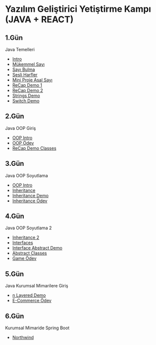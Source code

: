 # Yazılım Geliştirici Yetiştirme Kampı (JAVA + REACT)

## 1.Gün
Java Temelleri
* <a href="https://github.com/sulakmehmet/javacamp/tree/main/intro" target="blank">Intro</a>
* <a href="https://github.com/sulakmehmet/javacamp/tree/main/mukemmelSayi" target="blank">Mükemmel Sayı</a>
* <a href="https://github.com/sulakmehmet/javacamp/tree/main/sayiBulma" target="blank">Sayı Bulma</a>
* <a href="https://github.com/sulakmehmet/javacamp/tree/main/sesliHarfler" target="blank">Sesli Harfler</a>
* <a href="https://github.com/sulakmehmet/javacamp/tree/main/miniProjeAsalSayi" target="blank">Mini Proje Asal Sayı</a>
* <a href="https://github.com/sulakmehmet/javacamp/tree/main/reCapDemo1" target="blank">ReCap Demo 1</a>
* <a href="https://github.com/sulakmehmet/javacamp/tree/main/reCapDemo2" target="blank">ReCap Demo 2</a>
* <a href="https://github.com/sulakmehmet/javacamp/tree/main/stringsDemo" target="blank">Strings Demo</a>
* <a href="https://github.com/sulakmehmet/javacamp/tree/main/switchDemo" target="blank">Switch Demo</a>

## 2.Gün
Java OOP Giriş
* <a href="https://github.com/sulakmehmet/javacamp/tree/main/oopIntro" target="blank">OOP Intro</a>
* <a href="https://github.com/sulakmehmet/javacamp/tree/main/oopOdev1" target="blank">OOP Ödev</a>
* <a href="https://github.com/sulakmehmet/javacamp/tree/main/reCapDemoClasses" target="blank">ReCap Demo Classes</a>

## 3.Gün
Java OOP Soyutlama
* <a href="https://github.com/sulakmehmet/javacamp/tree/main/oopIntro" target="blank">OOP Intro</a>
* <a href="https://github.com/sulakmehmet/javacamp/tree/main/inheritance" target="blank">Inheritance</a>
* <a href="https://github.com/sulakmehmet/javacamp/tree/main/inheritanceDemo" target="blank">Inheritance Demo</a>
* <a href="https://github.com/sulakmehmet/javacamp/tree/main/inheritanceOdev1" target="blank">Inheritance Ödev</a>

## 4.Gün
Java OOP Soyutlama 2
* <a href="https://github.com/sulakmehmet/javacamp/tree/main/inheritance2" target="blank">Inheritance 2</a>
* <a href="https://github.com/sulakmehmet/javacamp/tree/main/interfaces" target="blank">Interfaces</a>
* <a href="https://github.com/sulakmehmet/javacamp/tree/main/interfaceAbstractDemo" target="blank">Interface Abstract Demo</a>
* <a href="https://github.com/sulakmehmet/javacamp/tree/main/abstractClasses" target="blank">Abstract Classes</a>
* <a href="https://github.com/sulakmehmet/javacamp/tree/main/gameOdev1" target="blank">Game Ödev</a>

## 5.Gün
Java Kurumsal Mimarilere Giriş
* <a href="https://github.com/sulakmehmet/javacamp/tree/main/nLayeredDemo" target="blank">n Layered Demo</a>
* <a href="https://github.com/sulakmehmet/javacamp/tree/main/eCommerce" target="blank">E-Commerce Ödev</a>

## 6.Gün
Kurumsal Mimaride Spring Boot
* <a href="https://github.com/sulakmehmet/javacamp/tree/main/northwind" target="blank">Northwind</a>